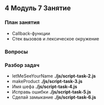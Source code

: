## 4 Модуль 7 Занятие

### План занятия

- Callback-функции
- Стек вызовов и лексическое окружение

### Вопросы

### Разбор задач

- letMeSeeYourName **./js/script-task-2.js**
- makeProduct **./js/script-task-3.js**
- Имя шефа **./js/script-task-4.js**
- Исправь ошибки **./js/script-task-5.js**
- Сделай замыкание **./js/script-task-6.js**
